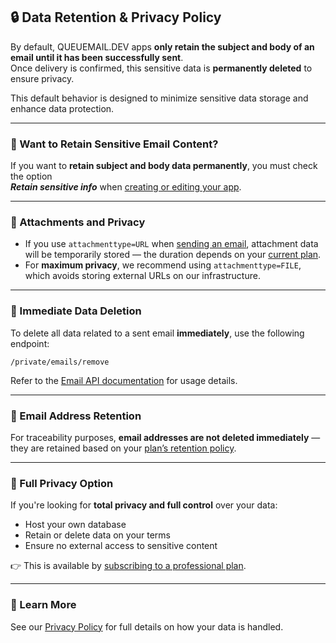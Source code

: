 ## 🔒 Data Retention & Privacy Policy

By default, QUEUEMAIL.DEV apps **only retain the subject and body of an email until it has been successfully sent**.  
Once delivery is confirmed, this sensitive data is **permanently deleted** to ensure privacy.

This default behavior is designed to minimize sensitive data storage and enhance data protection.

---

### 🧾 Want to Retain Sensitive Email Content?

If you want to **retain subject and body data permanently**, you must check the option  
**_Retain sensitive info_** when [creating or editing your app](api-apps.md).

---

### 📎 Attachments and Privacy

- If you use `attachmenttype=URL` when [sending an email](api-emails.md), attachment data will be temporarily stored — the duration depends on your [current plan](api-limitations.md).
- For **maximum privacy**, we recommend using `attachmenttype=FILE`, which avoids storing external URLs on our infrastructure.

---

### 🧹 Immediate Data Deletion

To delete all data related to a sent email **immediately**, use the following endpoint:

```
/private/emails/remove
```

Refer to the [Email API documentation](api-emails.md) for usage details.

---

### 📧 Email Address Retention

For traceability purposes, **email addresses are not deleted immediately** — they are retained based on your [plan’s retention policy](api-limitations.md).

---

### 🔐 Full Privacy Option

If you're looking for **total privacy and full control** over your data:

- Host your own database
- Retain or delete data on your terms
- Ensure no external access to sensitive content

👉 This is available by [subscribing to a professional plan](api-limitations.md).

---

### 📄 Learn More

See our [Privacy Policy](legal-privatepolicy.md) for full details on how your data is handled.
